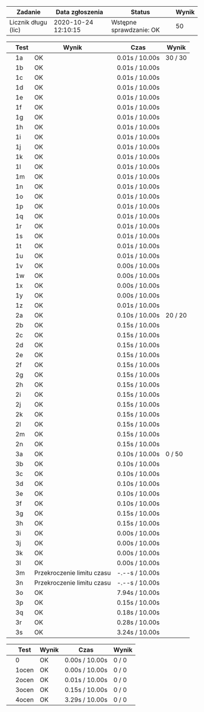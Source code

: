 | Zadanie | Data zgłoszenia | Status | Wynik |
| --- | --- | --- | --- |
| Licznik długu (lic) | 2020-10-24 12:10:15 |  Wstępne sprawdzanie: OK  |  50  |

|  | Test | Wynik | Czas | Wynik |
| --- | --- | --- | --- | --- |
|  |  1a    |  OK  |  0.01s / 10.00s  |  30 / 30  |
|  |  1b    |  OK  |  0.01s / 10.00s  |
|  |  1c    |  OK  |  0.01s / 10.00s  |
|  |  1d    |  OK  |  0.01s / 10.00s  |
|  |  1e    |  OK  |  0.01s / 10.00s  |
|  |  1f    |  OK  |  0.01s / 10.00s  |
|  |  1g    |  OK  |  0.01s / 10.00s  |
|  |  1h    |  OK  |  0.01s / 10.00s  |
|  |  1i    |  OK  |  0.01s / 10.00s  |
|  |  1j    |  OK  |  0.01s / 10.00s  |
|  |  1k    |  OK  |  0.01s / 10.00s  |
|  |  1l    |  OK  |  0.01s / 10.00s  |
|  |  1m    |  OK  |  0.01s / 10.00s  |
|  |  1n    |  OK  |  0.01s / 10.00s  |
|  |  1o    |  OK  |  0.01s / 10.00s  |
|  |  1p    |  OK  |  0.01s / 10.00s  |
|  |  1q    |  OK  |  0.01s / 10.00s  |
|  |  1r    |  OK  |  0.01s / 10.00s  |
|  |  1s    |  OK  |  0.01s / 10.00s  |
|  |  1t    |  OK  |  0.01s / 10.00s  |
|  |  1u    |  OK  |  0.01s / 10.00s  |
|  |  1v    |  OK  |  0.00s / 10.00s  |
|  |  1w    |  OK  |  0.00s / 10.00s  |
|  |  1x    |  OK  |  0.00s / 10.00s  |
|  |  1y    |  OK  |  0.00s / 10.00s  |
|  |  1z    |  OK  |  0.01s / 10.00s  |
|  |  2a    |  OK  |  0.10s / 10.00s  |  20 / 20  |
|  |  2b    |  OK  |  0.15s / 10.00s  |
|  |  2c    |  OK  |  0.15s / 10.00s  |
|  |  2d    |  OK  |  0.15s / 10.00s  |
|  |  2e    |  OK  |  0.15s / 10.00s  |
|  |  2f    |  OK  |  0.15s / 10.00s  |
|  |  2g    |  OK  |  0.15s / 10.00s  |
|  |  2h    |  OK  |  0.15s / 10.00s  |
|  |  2i    |  OK  |  0.15s / 10.00s  |
|  |  2j    |  OK  |  0.15s / 10.00s  |
|  |  2k    |  OK  |  0.15s / 10.00s  |
|  |  2l    |  OK  |  0.15s / 10.00s  |
|  |  2m    |  OK  |  0.15s / 10.00s  |
|  |  2n    |  OK  |  0.15s / 10.00s  |
|  |  3a    |  OK  |  0.10s / 10.00s  |  0 / 50  |
|  |  3b    |  OK  |  0.10s / 10.00s  |
|  |  3c    |  OK  |  0.10s / 10.00s  |
|  |  3d    |  OK  |  0.10s / 10.00s  |
|  |  3e    |  OK  |  0.10s / 10.00s  |
|  |  3f    |  OK  |  0.10s / 10.00s  |
|  |  3g    |  OK  |  0.15s / 10.00s  |
|  |  3h    |  OK  |  0.15s / 10.00s  |
|  |  3i    |  OK  |  0.00s / 10.00s  |
|  |  3j    |  OK  |  0.00s / 10.00s  |
|  |  3k    |  OK  |  0.00s / 10.00s  |
|  |  3l    |  OK  |  0.00s / 10.00s  |
|  |  3m    |  Przekroczenie limitu czasu  |  -.--s / 10.00s  |
|  |  3n    |  Przekroczenie limitu czasu  |  -.--s / 10.00s  |
|  |  3o    |  OK  |  7.94s / 10.00s  |
|  |  3p    |  OK  |  0.15s / 10.00s  |
|  |  3q    |  OK  |  0.18s / 10.00s  |
|  |  3r    |  OK  |  0.28s / 10.00s  |
|  |  3s    |  OK  |  3.24s / 10.00s  |

|  | Test | Wynik | Czas | Wynik |
| --- | --- | --- | --- | --- |
|  |  0    |  OK  |  0.00s / 10.00s  |  0 / 0  |
|  |  1ocen    |  OK  |  0.00s / 10.00s  |  0 / 0  |
|  |  2ocen    |  OK  |  0.01s / 10.00s  |  0 / 0  |
|  |  3ocen    |  OK  |  0.15s / 10.00s  |  0 / 0  |
|  |  4ocen    |  OK  |  3.29s / 10.00s  |  0 / 0  |

